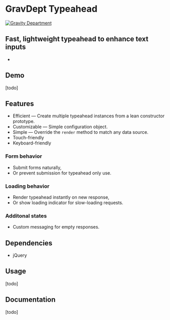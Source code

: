 # GravDept Typeahead

[![Gravity Department](http://gravitydept.com/_themes/gravdept/img/logo-footer.png)](http://gravitydept.com/)

## Fast, lightweight typeahead to enhance text inputs

-

## Demo

[todo]

## Features

- Efficient — Create multiple typeahead instances from a lean constructor prototype.
- Customizable — Simple configuration object.
- Simple — Override the `render` method to match any data source.
- Touch-friendly
- Keyboard-friendly

### Form behavior

- Submit forms naturally,
- Or prevent submission for typeahead only use.

### Loading behavior

- Render typeahead instantly on new response,
- Or show loading indicator for slow-loading requests.

### Additonal states

- Custom messaging for empty responses.

## Dependencies

- jQuery

## Usage

[todo]

## Documentation

[todo]
